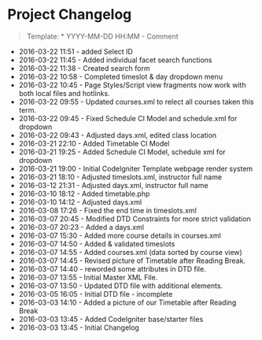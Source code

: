 # Project Changelog
>Template: * YYYY-MM-DD HH:MM - Comment

* 2016-03-22 11:51 - added Select ID
* 2016-03-22 11:45 - Added individual facet search functions
* 2016-03-22 11:38 - Created search form
* 2016-03-22 10:58 - Completed timeslot & day dropdown menu
* 2016-03-22 10:45 - Page Styles/Script view fragments now work with both local files and hotlinks.
* 2016-03-22 09:55 - Updated courses.xml to relect all courses taken this term.
* 2016-03-22 09:45 - Fixed Schedule CI Model and schedule.xml for dropdown
* 2016-03-22 09:43 - Adjusted days.xml, edited class location
* 2016-03-21 22:10 - Added Timetable CI Model
* 2016-03-21 19:25 - Added Schedule CI Model, schedule xml for dropdown
* 2016-03-21 19:00 - Initial CodeIgniter Template webpage render system
* 2016-03-21 18:10 - Adjusted timeslots.xml, instructor full name
* 2016-03-12 21:31 - Adjusted days.xml, instructor full name
* 2016-03-10 18:12 - Added timetable.php
* 2016-03-10 14:12 - Adjusted days.xml
* 2016-03-08 17:26 - Fixed the end time in timeslots.xml
* 2016-03-07 20:45 - Modified DTD Constraints for more strict validation
* 2016-03-07 20:23 - Added a days.xml
* 2016-03-07 15:30 - Added more course details in courses.xml
* 2016-03-07 14:50 - Added & validated timeslots
* 2016-03-07 14:55 - Added courses.xml (data sorted by course view)
* 2016-03-07 14:45 - Revised picture of Timetable after Reading Break.
* 2016-03-07 14:40 - reworded some attributes in DTD file.
* 2016-03-07 13:55 - Initial Master XML File.
* 2016-03-07 13:50 - Updated DTD file with additional elements.
* 2016-03-05 16:05 - Initial DTD file - incomplete
* 2016-03-03 14:10 - Added a picture of our Timetable after Reading Break
* 2016-03-03 13:45 - Added CodeIgniter base/starter files
* 2016-03-03 13:45 - Initial Changelog
